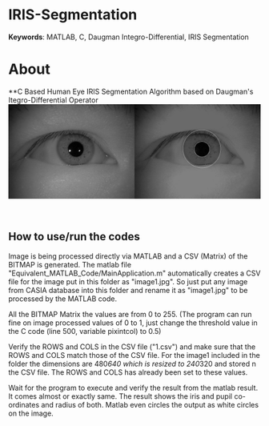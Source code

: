 # IRIS-Segmentation

**Keywords**: MATLAB, C, Daugman Integro-Differential, IRIS Segmentation

# About

**C Based Human Eye IRIS Segmentation Algorithm based on Daugman's Itegro-Differential Operator
[![](https://raw.githubusercontent.com/ghazi94/IRIS-Segmentation/master/sample_output.jpg)](https://github.com/ghazi94/IRIS-Segmentation)

<br>

## How to use/run the codes
Image is being processed directly via MATLAB and a CSV (Matrix) of the BITMAP is generated.
The matlab file "Equivalent_MATLAB_Code/MainApplication.m" automatically creates a CSV file for the image put in this folder as "image1.jpg". So just put any image from CASIA database into this folder and rename it as "image1.jpg" to be processed by the MATLAB code.

All the BITMAP Matrix the values are from 0 to 255.
(The program can run fine on image processed values of 0 to 1, just change the threshold value in the C code (line 500, variable pixintcol) to 0.5)


Verify the ROWS and COLS in the CSV file ("1.csv") and make sure that the ROWS and COLS match those of the CSV file. For the image1 included in the folder the dimensions are 480*640 which is resized to 240*320 and stored n the CSV file. The ROWS and COLS has already been set to these values.

Wait for the program to execute and verify the result from the matlab result. It comes almost or exactly same. The result shows the iris and pupil co-ordinates and radius of both. Matlab even circles the output as white circles on the image.
